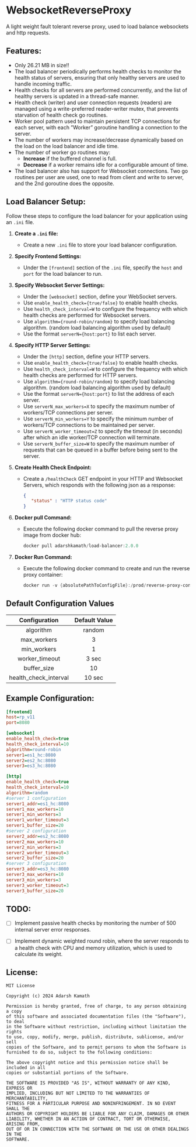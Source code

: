 # WebsocketReverseProxy
A light weight fault tolerant reverse proxy, used to load balance websockets and http requests.


## Features:

- Only 26.21 MB in size!!
- The load balancer periodically performs health checks to monitor the health status of servers, ensuring that only healthy servers are used to handle incoming traffic.
- Health checks for all servers are performed concurrently, and the list of healthy servers is updated in a thread-safe manner.
- Health check (writer) and user connection requests (readers) are managed using a write-preferred reader-writer mutex, that prevents starvation of health check go routines.
- Worker pool pattern used to maintain persistent TCP connections for each server, with each ”Worker” goroutine handling a connection to the server.
- The number of workers may increase/decrease dynamically based on the load on the load balancer and idle time.
- The number of worker go routines may:
    - **Increase** if the buffered channel is full.
    - **Decrease** if a worker remains idle for a configurable amount of time.
- The load balancer also has support for Websocket connections. Two go routines per user are used, one to read from client and write to server, and the 2nd goroutine does the opposite.

## Load Balancer Setup:

Follow these steps to configure the load balancer for your application using an `.ini` file.


1. **Create a `.ini` file:**

   - Create a new `.ini` file to store your load balancer configuration.

2. **Specify Frontend Settings:**

   - Under the `[frontend]` section of the `.ini` file, specify the `host` and `port` for the load balancer to run.
     
3. **Specify Websocket Server Settings:**
   
   - Under the `[websocket]` section, define your WebSocket servers. 
   - Use `enable_health_check={true/false}` to enable health checks.
   - Use `health_check_interval=W` to configure the frequency with which health checks are performed for Websocket servers.
   - Use `algorithm={round-robin/random}` to specify load balancing algorithm. (random load balancing algorithm used by default)
   - Use the format `serverN={host:port}` to list each server.

4. **Specify HTTP Server Settings:**
   
   - Under the `[http]` section, define your HTTP servers.
   - Use `enable_health_check={true/false}` to enable health checks.
   - Use `health_check_interval=W` to configure the frequency with which health checks are performed for HTTP servers.
   - Use `algorithm={round-robin/random}` to specify load balancing algorithm. (random load balancing algorithm used by default)
   - Use the format `serverN={host:port}` to list the address of each server.
   - Use `serverN_max_workers=X` to specify the maximum number of workers/TCP connections per server.
   - Use `serverN_min_workers=Y` to specify the minimum number of workers/TCP connections to be maintained per server.
   - Use `serverN_worker_timeout=Z` to specify the timeout (in seconds) after which an idle worker/TCP connection will terminate.
   - Use `serverN_buffer_size=W` to specify the maximum number of requests that can be queued in a buffer before being sent to the server.

5. **Create Health Check Endpoint:**

   - Create a `/healthCheck` GET endpoint in your HTTP and Websocket Servers, which responds with the following json as a response:
     
     ```json
     {
     	"status" : "HTTP status code"
     }

6. **Docker pull Command:**

   - Execute the following docker command to pull the reverse proxy image from docker hub:
     
     ```powershell
     docker pull adarshkamath/load-balancer:2.0.0
   
7. **Docker Run Command:**

   - Execute the following docker command to create and run the reverse proxy container:

     ```powershell
     docker run -v {absolutePathToConfigFile}:/prod/reverse-proxy-config.ini adarshkamath/load-balancer:2.0.0

## Default Configuration Values

|     Configuration      |  Default Value  |
|:----------------------:|:---------------:|
|       algorithm        |     random      |
|      max_workers       |       3         |
|      min_workers       |       1         |
|     worker_timeout     |       3 sec     |
|      buffer_size       |      10         |
|  health_check_interval |      10 sec     |


## Example Configuration:

   ```ini
[frontend]
host=rp_v11
port=8080

[websocket]
enable_health_check=true
health_check_interval=10
algorithm=round-robin
server1=es1_hc:8080
server2=es2_hc:8080
server3=es3_hc:8080

[http]
enable_health_check=true
health_check_interval=10
algorithm=random
#server 1 configuration
server1_addr=es1_hc:8080
server1_max_workers=10
server1_min_workers=3
server1_worker_timeout=3
server1_buffer_size=20
#server 2 configuration
server2_addr=es2_hc:8080
server2_max_workers=10
server2_min_workers=3
server2_worker_timeout=3
server2_buffer_size=20
#server 3 configuration
server3_addr=es3_hc:8080
server3_max_workers=10
server3_min_workers=3
server3_worker_timeout=3
server3_buffer_size=20
   ```

## TODO:
- [ ] Implement passive health checks by monitoring the number of 500 internal server error responses.
- [ ] Implement dynamic weighted round robin, where the server responds to a health check with CPU and memory utilization, which is used to calculate its weight.
  

## License:

```
MIT License

Copyright (c) 2024 Adarsh Kamath

Permission is hereby granted, free of charge, to any person obtaining a copy
of this software and associated documentation files (the "Software"), to deal
in the Software without restriction, including without limitation the rights
to use, copy, modify, merge, publish, distribute, sublicense, and/or sell
copies of the Software, and to permit persons to whom the Software is
furnished to do so, subject to the following conditions:

The above copyright notice and this permission notice shall be included in all
copies or substantial portions of the Software.

THE SOFTWARE IS PROVIDED "AS IS", WITHOUT WARRANTY OF ANY KIND, EXPRESS OR
IMPLIED, INCLUDING BUT NOT LIMITED TO THE WARRANTIES OF MERCHANTABILITY,
FITNESS FOR A PARTICULAR PURPOSE AND NONINFRINGEMENT. IN NO EVENT SHALL THE
AUTHORS OR COPYRIGHT HOLDERS BE LIABLE FOR ANY CLAIM, DAMAGES OR OTHER
LIABILITY, WHETHER IN AN ACTION OF CONTRACT, TORT OR OTHERWISE, ARISING FROM,
OUT OF OR IN CONNECTION WITH THE SOFTWARE OR THE USE OR OTHER DEALINGS IN THE
SOFTWARE.


